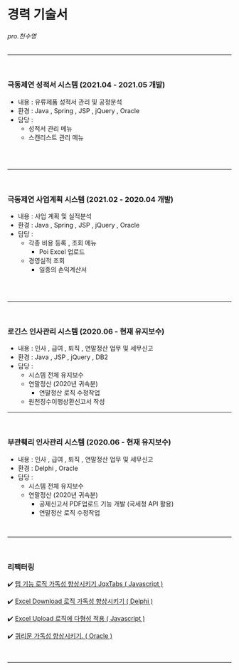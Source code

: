 # 경력 기술서                                        
######                                                       pro.천수영

-----------------------------------------------------------------------
</br>     

### 극동제연 성적서 시스템 (2021.04 - 2021.05 개발)

  - 내용 : 유류제품 성적서 관리 및 공정분석
  - 환경 : Java , Spring , JSP , jQuery , Oracle
  - 담당 :  
       - 성적서 관리 메뉴
       - 스캔리스트 관리 메뉴
 

</br></br>      

-----------------------------------------------------------------------
</br>     

### 극동제연 사업계획 시스템 (2021.02 - 2020.04 개발)

  - 내용 : 사업 계획 및 실적분석
  - 환경 : Java , Spring , JSP , jQuery , Oracle
  - 담당 :
      - 각종 비용 등록 , 조회 메뉴
          * Poi Excel 업로드
      - 경영실적 조회
          * 일종의 손익계산서


     
</br></br>   
          
 -----------------------------------------------------------------------
</br>     
     
### 로긴스 인사관리 시스템 (2020.06 - 현재 유지보수)

   - 내용 : 인사 , 급여 , 퇴직 , 연말정산 업무 및 세무신고
   - 환경 : Java , JSP , jQuery , DB2
   - 담당 :  
        - 시스템 전체 유지보수
        - 연말정산 (2020년 귀속분)
             * 연말정산 로직 수정작업
        - 원천징수이행상환신고서 작성
 
      
-----------------------------------------------------------------------
</br>     
     
### 부관훼리 인사관리 시스템 (2020.06 - 현재 유지보수)

   - 내용 : 인사 , 급여 , 퇴직 , 연말정산 업무 및 세무신고
   - 환경 : Delphi , Oracle
   - 담당 :  
        - 시스템 전체 유지보수
        - 연말정산 (2020년 귀속분)
             * 공제신고서 PDF업로드 기능 개발 (국세청 API 활용)
             * 연말정산 로직 수정작업



</br>   
   
-----------------------------------------------------------------------
</br>     
     
### 리팩터링


:heavy_check_mark: <a  href="https://github.com/kylle17/Refactoring/tree/master/0003.%20%5B%20%20%ED%83%AD%20%EA%B8%B0%EB%8A%A5%20JqxTabs%20%20%5D%5B%20Javascript%20%5D" target="_blank"> 
       탭 기능 로직 가독성 향상시키기 JqxTabs ( Javascript ) 
  </a>
  
  
:heavy_check_mark: <a  href="https://github.com/kylle17/Refactoring/blob/master/0001.%20%5B%20%ED%9C%B4%EA%B0%80%20%EA%B3%84%ED%9A%8D%EC%84%9C%20%EC%97%91%EC%85%80%20%EB%8B%A4%EC%9A%B4%EB%A1%9C%EB%93%9C%20%5D%5B%20Excel%20Download%20%5D%5B%20Delphi%20%5D/README.md" target="_blank"> 
        Excel Download 로직 가독성 향상시키기 ( Delphi ) 
  </a>
  
  
:heavy_check_mark: <a href="https://github.com/kylle17/Refactoring/blob/master/0002.%20%5B%20Excelupload%20%EB%8B%A4%ED%98%95%EC%84%B1%20%EC%A0%81%EC%9A%A9%20%5D%5B%20Java%20%5D" target="_blank"> 
        Excel Upload 로직에 다형성 적용  ( Javascript )
  </a>


:heavy_check_mark: <a href="https://github.com/kylle17/Refactoring/tree/master/0004.%20%5B%20%20%EA%B2%BD%EC%98%81%EC%8B%A4%EC%A0%81%20%EC%BF%BC%EB%A6%AC%EB%AC%B8%20%20%5D%5B%20SQL%20%5D" target="_blank"> 
       쿼리문 가독성 향상시키기. ( Oracle )
</a>


</br>   
   
-----------------------------------------------------------------------

